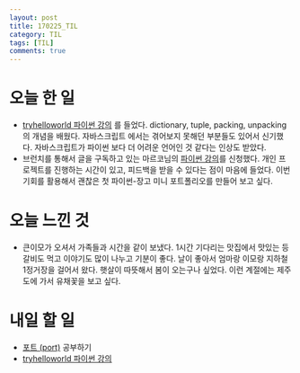 ```yaml
---
layout: post
title: 170225_TIL
category: TIL
tags: [TIL]
comments: true
---
```

# 오늘 한 일
- [tryhelloworld 파이썬 강의](http://tryhelloworld.co.kr/courses/%ED%8C%8C%EC%9D%B4%EC%8D%AC-%EC%9E%85%EB%AC%B8) 를 들었다. dictionary, tuple, packing, unpacking의 개념을 배웠다. 자바스크립트 에서는 겪어보지 못해던 부분들도 있어서 신기했다. 자바스크립트가 파이썬 보다 더 어려운 언어인 것 같다는 인상도 받았다.
- 브런치를 통해서 글을 구독하고 있는 마르코님의 [파이썬 강의](https://brunch.co.kr/@imagineer/221)를 신청했다. 개인 프로젝트를 진행하는 시간이 있고, 피드백을 받을 수 있다는 점이 마음에 들었다. 이번 기회를 활용해서 괜찮은 첫 파이썬-장고 미니 포트폴리오를 만들어 보고 싶다.

# 오늘 느낀 것
- 큰이모가 오셔서 가족들과 시간을 같이 보냈다. 1시간 기다리는 맛집에서 맛있는 등갈비도 먹고 이야기도 많이 나누고 기분이 좋다. 날이 좋아서 엄마랑 이모랑 지하철 1정거장을 걸어서 왔다. 햇살이 따뜻해서 봄이 오는구나 싶었다. 이런 계절에는 제주도에 가서 유채꽃을 보고 싶다.

# 내일 할 일
- [포트 (port)](https://opentutorials.org/course/2598/14470) 공부하기
- [tryhelloworld 파이썬 강의](http://tryhelloworld.co.kr/courses/%ED%8C%8C%EC%9D%)
